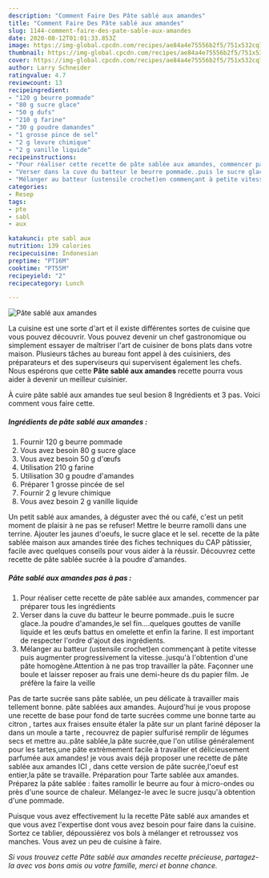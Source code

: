 ```yaml
---
description: "Comment Faire Des Pâte sablé aux amandes"
title: "Comment Faire Des Pâte sablé aux amandes"
slug: 1144-comment-faire-des-pate-sable-aux-amandes
date: 2020-08-12T01:01:33.853Z
image: https://img-global.cpcdn.com/recipes/ae84a4e75556b2f5/751x532cq70/pate-sable-aux-amandes-photo-principale-de-la-recette.jpg
thumbnail: https://img-global.cpcdn.com/recipes/ae84a4e75556b2f5/751x532cq70/pate-sable-aux-amandes-photo-principale-de-la-recette.jpg
cover: https://img-global.cpcdn.com/recipes/ae84a4e75556b2f5/751x532cq70/pate-sable-aux-amandes-photo-principale-de-la-recette.jpg
author: Larry Schneider
ratingvalue: 4.7
reviewcount: 13
recipeingredient:
- "120 g beurre pommade"
- "80 g sucre glace"
- "50 g dufs"
- "210 g farine"
- "30 g poudre damandes"
- "1 grosse pince de sel"
- "2 g levure chimique"
- "2 g vanille liquide"
recipeinstructions:
- "Pour réaliser cette recette de pâte sablée aux amandes, commencer par préparer tous les ingrédients"
- "Verser dans la cuve du batteur le beurre pommade..puis le sucre glace..la poudre d&#39;amandes,le sel fin....quelques gouttes de vanille liquide et les œufs battus en omelette et enfin la farine. Il est important de respecter l&#39;ordre d&#39;ajout des ingrédients."
- "Mélanger au batteur (ustensile crochet)en commençant à petite vitesse puis augmenter progressivement la vitesse..jusqu&#39;à l&#39;obtention d&#39;une pâte homogène.Attention à ne pas trop travailler la pâte. Façonner une boule et laisser reposer au frais une demi-heure ds du papier film. Je préfère la faire la veille"
categories:
- Resep
tags:
- pte
- sabl
- aux

katakunci: pte sabl aux 
nutrition: 139 calories
recipecuisine: Indonesian
preptime: "PT16M"
cooktime: "PT55M"
recipeyield: "2"
recipecategory: Lunch

---
```



![Pâte sablé aux amandes](https://img-global.cpcdn.com/recipes/ae84a4e75556b2f5/751x532cq70/pate-sable-aux-amandes-photo-principale-de-la-recette.jpg)

La cuisine est une sorte d'art et il existe différentes sortes de cuisine que vous pouvez découvrir. Vous pouvez devenir un chef gastronomique ou simplement essayer de maîtriser l'art de cuisiner de bons plats dans votre maison. Plusieurs tâches au bureau font appel à des cuisiniers, des préparateurs et des superviseurs qui supervisent également les chefs. Nous espérons que cette <strong> Pâte sablé aux amandes </strong> recette pourra vous aider à devenir un meilleur cuisinier.

<!--inarticleads1-->

À cuire pâte sablé aux amandes tue seul besion 8 Ingrédients et 3 pas. Voici comment vous faire cette.

##### Ingrédients de pâte sablé aux amandes :

1. Fournir 120 g beurre pommade
1. Vous avez besoin 80 g sucre glace
1. Vous avez besoin 50 g d&#39;œufs
1. Utilisation 210 g farine
1. Utilisation 30 g poudre d&#39;amandes
1. Préparer 1 grosse pincée de sel
1. Fournir 2 g levure chimique
1. Vous avez besoin 2 g vanille liquide


Un petit sablé aux amandes, à déguster avec thé ou café, c&#39;est un petit moment de plaisir à ne pas se refuser! Mettre le beurre ramolli dans une terrine. Ajouter les jaunes d&#39;oeufs, le sucre glace et le sel. recette de la pâte sablée maison aux amandes tirée des fiches techniques du CAP pâtissier, facile avec quelques conseils pour vous aider à la réussir. Découvrez cette recette de pâte sablée sucrée à la poudre d&#39;amandes. 

<!--inarticleads2-->

##### Pâte sablé aux amandes pas à pas :

1. Pour réaliser cette recette de pâte sablée aux amandes, commencer par préparer tous les ingrédients
1. Verser dans la cuve du batteur le beurre pommade..puis le sucre glace..la poudre d&#39;amandes,le sel fin....quelques gouttes de vanille liquide et les œufs battus en omelette et enfin la farine. Il est important de respecter l&#39;ordre d&#39;ajout des ingrédients.
1. Mélanger au batteur (ustensile crochet)en commençant à petite vitesse puis augmenter progressivement la vitesse..jusqu&#39;à l&#39;obtention d&#39;une pâte homogène.Attention à ne pas trop travailler la pâte. Façonner une boule et laisser reposer au frais une demi-heure ds du papier film. Je préfère la faire la veille


Pas de tarte sucrée sans pâte sablée, un peu délicate à travailler mais tellement bonne. pâte sablées aux amandes. Aujourd&#39;hui je vous propose une recette de base pour fond de tarte sucrées comme une bonne tarte au citron , tartes aux fraises ensuite étaler la pâte sur un plant fariné déposer la dans un moule a tarte , recouvrez de papier sulfurisé remplir de légumes secs et mettre au..pâte sablée,la pâte sucrée,que l&#39;on utilise généralement pour les tartes,une pâte extrèmement facile à travailler et délicieusement parfumée aux amandes! je vous avais déjà proposer une recette de pâte sablée aux amandes ICI , dans cette version de pâte sucrée,l&#39;oeuf est entier,la pâte se travaille. Préparation pour Tarte sablée aux amandes. Préparez la pâte sablée : faites ramollir le beurre au four à micro-ondes ou près d&#39;une source de chaleur. Mélangez-le avec le sucre jusqu&#39;à obtention d&#39;une pommade. 

<!--inarticleads1-->

<p>
Puisque vous avez effectivement lu la recette Pâte sablé aux amandes et que vous avez l'expertise dont vous avez besoin pour faire dans la cuisine. Sortez ce tablier, dépoussiérez vos bols à mélanger et retroussez vos manches. Vous avez un peu de cuisine à faire.
</p>

<p>
<i>Si vous trouvez cette Pâte sablé aux amandes recette précieuse, partagez-la avec vos bons amis ou votre famille, merci et bonne chance.</i>
</p>
